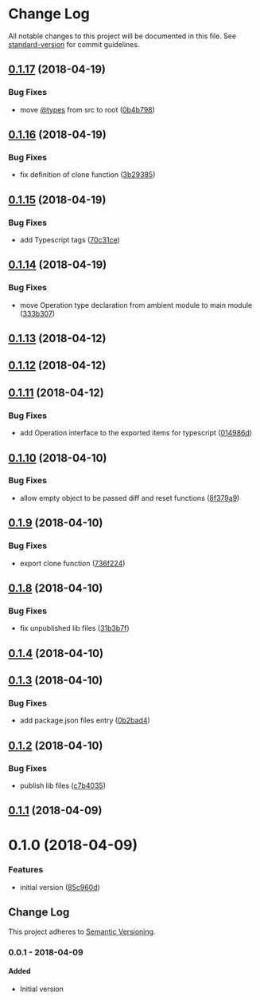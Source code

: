 # Change Log

All notable changes to this project will be documented in this file. See [standard-version](https://github.com/conventional-changelog/standard-version) for commit guidelines.

<a name="0.1.17"></a>

## [0.1.17](https://github.com/ozum/resettable/compare/v0.1.16...v0.1.17) (2018-04-19)

### Bug Fixes

* move [@types](https://github.com/types) from src to root ([0b4b798](https://github.com/ozum/resettable/commit/0b4b798))

<a name="0.1.16"></a>

## [0.1.16](https://github.com/ozum/resettable/compare/v0.1.15...v0.1.16) (2018-04-19)

### Bug Fixes

* fix definition of clone function ([3b29385](https://github.com/ozum/resettable/commit/3b29385))

<a name="0.1.15"></a>

## [0.1.15](https://github.com/ozum/resettable/compare/v0.1.14...v0.1.15) (2018-04-19)

### Bug Fixes

* add Typescript <reference> tags ([70c31ce](https://github.com/ozum/resettable/commit/70c31ce))

<a name="0.1.14"></a>

## [0.1.14](https://github.com/ozum/resettable/compare/v0.1.13...v0.1.14) (2018-04-19)

### Bug Fixes

* move Operation type declaration from ambient module to main module ([333b307](https://github.com/ozum/resettable/commit/333b307))

<a name="0.1.13"></a>

## [0.1.13](https://github.com/ozum/resettable/compare/v0.1.12...v0.1.13) (2018-04-12)

<a name="0.1.12"></a>

## [0.1.12](https://github.com/ozum/resettable/compare/v0.1.11...v0.1.12) (2018-04-12)

<a name="0.1.11"></a>

## [0.1.11](https://github.com/ozum/resettable/compare/v0.1.10...v0.1.11) (2018-04-12)

### Bug Fixes

* add Operation interface to the exported items for typescript ([014986d](https://github.com/ozum/resettable/commit/014986d))

<a name="0.1.10"></a>

## [0.1.10](https://github.com/ozum/resettable/compare/v0.1.9...v0.1.10) (2018-04-10)

### Bug Fixes

* allow empty object to be passed diff and reset functions ([8f379a9](https://github.com/ozum/resettable/commit/8f379a9))

<a name="0.1.9"></a>

## [0.1.9](https://github.com/ozum/resettable/compare/v0.1.8...v0.1.9) (2018-04-10)

### Bug Fixes

* export clone function ([736f224](https://github.com/ozum/resettable/commit/736f224))

<a name="0.1.8"></a>

## [0.1.8](https://github.com/ozum/resettable/compare/v0.1.4...v0.1.8) (2018-04-10)

### Bug Fixes

* fix unpublished lib files ([31b3b7f](https://github.com/ozum/resettable/commit/31b3b7f))

<a name="0.1.4"></a>

## [0.1.4](https://github.com/ozum/resettable/compare/v0.1.3...v0.1.4) (2018-04-10)

<a name="0.1.3"></a>

## [0.1.3](https://github.com/ozum/resettable/compare/v0.1.2...v0.1.3) (2018-04-10)

### Bug Fixes

* add package.json files entry ([0b2bad4](https://github.com/ozum/resettable/commit/0b2bad4))

<a name="0.1.2"></a>

## [0.1.2](https://github.com/ozum/resettable/compare/v0.1.1...v0.1.2) (2018-04-10)

### Bug Fixes

* publish lib files ([c7b4035](https://github.com/ozum/resettable/commit/c7b4035))

<a name="0.1.1"></a>

## [0.1.1](https://github.com/ozum/resettable/compare/v0.1.0...v0.1.1) (2018-04-09)

<a name="0.1.0"></a>

# 0.1.0 (2018-04-09)

### Features

* initial version ([85c960d](https://github.com/ozum/resettable/commit/85c960d))

<!-- Titles: Added, Changed, Deprecated, Removed, Fixed, Security -->

## Change Log

This project adheres to [Semantic Versioning](http://semver.org/).

### 0.0.1 - 2018-04-09

#### Added

* Initial version

